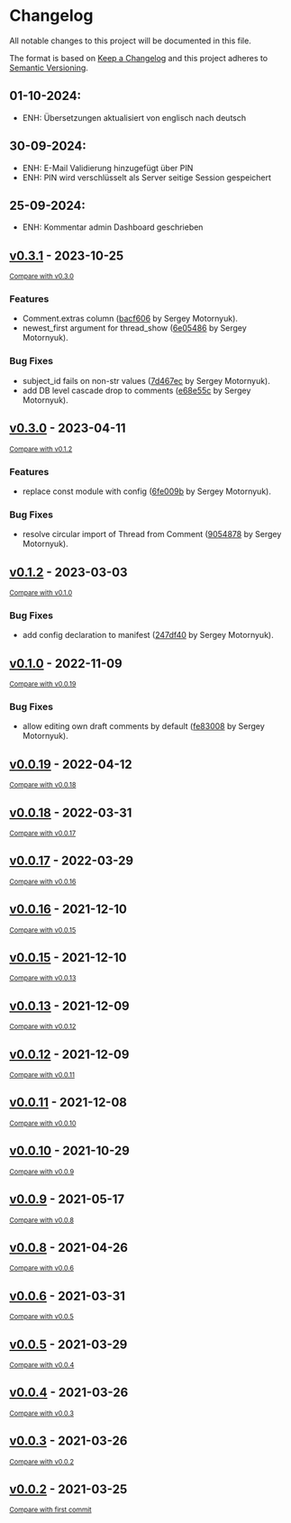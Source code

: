 # Changelog

All notable changes to this project will be documented in this file.

The format is based on [Keep a Changelog](http://keepachangelog.com/en/1.0.0/)
and this project adheres to [Semantic Versioning](http://semver.org/spec/v2.0.0.html).


## 01-10-2024:

* ENH: Übersetzungen aktualisiert von englisch nach deutsch

## 30-09-2024:

* ENH: E-Mail Validierung hinzugefügt über PIN
* ENH: PIN wird verschlüsselt als Server seitige Session gespeichert

## 25-09-2024:

* ENH: Kommentar admin Dashboard geschrieben


<!-- insertion marker -->
## [v0.3.1](https://github.com/DataShades/ckanext-comments/releases/tag/v0.3.1) - 2023-10-25

<small>[Compare with v0.3.0](https://github.com/DataShades/ckanext-comments/compare/v0.3.0...v0.3.1)</small>

### Features

- Comment.extras column ([bacf606](https://github.com/DataShades/ckanext-comments/commit/bacf606b3c2a1a2c806231daeea4eb863a3136c9) by Sergey Motornyuk).
- newest_first argument for thread_show ([6e05486](https://github.com/DataShades/ckanext-comments/commit/6e054868a2e05473afa5db5c8ea468ce28776849) by Sergey Motornyuk).

### Bug Fixes

- subject_id fails on non-str values ([7d467ec](https://github.com/DataShades/ckanext-comments/commit/7d467ec81cf2ae9d323ebdf4303e8152d393dfba) by Sergey Motornyuk).
- add DB level cascade drop to comments ([e68e55c](https://github.com/DataShades/ckanext-comments/commit/e68e55c6280d78a4b0940edc78b989f4899be97c) by Sergey Motornyuk).

## [v0.3.0](https://github.com/DataShades/ckanext-comments/releases/tag/v0.3.0) - 2023-04-11

<small>[Compare with v0.1.2](https://github.com/DataShades/ckanext-comments/compare/v0.1.2...v0.3.0)</small>

### Features

- replace const module with config ([6fe009b](https://github.com/DataShades/ckanext-comments/commit/6fe009be3510bcaa06d6bb5b14fc888896a5d517) by Sergey Motornyuk).

### Bug Fixes

- resolve circular import of Thread from Comment ([9054878](https://github.com/DataShades/ckanext-comments/commit/905487830017cc13bcbab4d27ce448bcc705c16c) by Sergey Motornyuk).

## [v0.1.2](https://github.com/DataShades/ckanext-comments/releases/tag/v0.1.2) - 2023-03-03

<small>[Compare with v0.1.0](https://github.com/DataShades/ckanext-comments/compare/v0.1.0...v0.1.2)</small>

### Bug Fixes

- add config declaration to manifest ([247df40](https://github.com/DataShades/ckanext-comments/commit/247df40982a2319b58cae902624c3f576fb87042) by Sergey Motornyuk).

## [v0.1.0](https://github.com/DataShades/ckanext-comments/releases/tag/v0.1.0) - 2022-11-09

<small>[Compare with v0.0.19](https://github.com/DataShades/ckanext-comments/compare/v0.0.19...v0.1.0)</small>

### Bug Fixes

- allow editing own draft comments by default ([fe83008](https://github.com/DataShades/ckanext-comments/commit/fe830083d80a0d494cb021ef42f9432b86dc811a) by Sergey Motornyuk).

## [v0.0.19](https://github.com/DataShades/ckanext-comments/releases/tag/v0.0.19) - 2022-04-12

<small>[Compare with v0.0.18](https://github.com/DataShades/ckanext-comments/compare/v0.0.18...v0.0.19)</small>

## [v0.0.18](https://github.com/DataShades/ckanext-comments/releases/tag/v0.0.18) - 2022-03-31

<small>[Compare with v0.0.17](https://github.com/DataShades/ckanext-comments/compare/v0.0.17...v0.0.18)</small>

## [v0.0.17](https://github.com/DataShades/ckanext-comments/releases/tag/v0.0.17) - 2022-03-29

<small>[Compare with v0.0.16](https://github.com/DataShades/ckanext-comments/compare/v0.0.16...v0.0.17)</small>

## [v0.0.16](https://github.com/DataShades/ckanext-comments/releases/tag/v0.0.16) - 2021-12-10

<small>[Compare with v0.0.15](https://github.com/DataShades/ckanext-comments/compare/v0.0.15...v0.0.16)</small>

## [v0.0.15](https://github.com/DataShades/ckanext-comments/releases/tag/v0.0.15) - 2021-12-10

<small>[Compare with v0.0.13](https://github.com/DataShades/ckanext-comments/compare/v0.0.13...v0.0.15)</small>

## [v0.0.13](https://github.com/DataShades/ckanext-comments/releases/tag/v0.0.13) - 2021-12-09

<small>[Compare with v0.0.12](https://github.com/DataShades/ckanext-comments/compare/v0.0.12...v0.0.13)</small>

## [v0.0.12](https://github.com/DataShades/ckanext-comments/releases/tag/v0.0.12) - 2021-12-09

<small>[Compare with v0.0.11](https://github.com/DataShades/ckanext-comments/compare/v0.0.11...v0.0.12)</small>

## [v0.0.11](https://github.com/DataShades/ckanext-comments/releases/tag/v0.0.11) - 2021-12-08

<small>[Compare with v0.0.10](https://github.com/DataShades/ckanext-comments/compare/v0.0.10...v0.0.11)</small>

## [v0.0.10](https://github.com/DataShades/ckanext-comments/releases/tag/v0.0.10) - 2021-10-29

<small>[Compare with v0.0.9](https://github.com/DataShades/ckanext-comments/compare/v0.0.9...v0.0.10)</small>

## [v0.0.9](https://github.com/DataShades/ckanext-comments/releases/tag/v0.0.9) - 2021-05-17

<small>[Compare with v0.0.8](https://github.com/DataShades/ckanext-comments/compare/v0.0.8...v0.0.9)</small>

## [v0.0.8](https://github.com/DataShades/ckanext-comments/releases/tag/v0.0.8) - 2021-04-26

<small>[Compare with v0.0.6](https://github.com/DataShades/ckanext-comments/compare/v0.0.6...v0.0.8)</small>

## [v0.0.6](https://github.com/DataShades/ckanext-comments/releases/tag/v0.0.6) - 2021-03-31

<small>[Compare with v0.0.5](https://github.com/DataShades/ckanext-comments/compare/v0.0.5...v0.0.6)</small>

## [v0.0.5](https://github.com/DataShades/ckanext-comments/releases/tag/v0.0.5) - 2021-03-29

<small>[Compare with v0.0.4](https://github.com/DataShades/ckanext-comments/compare/v0.0.4...v0.0.5)</small>

## [v0.0.4](https://github.com/DataShades/ckanext-comments/releases/tag/v0.0.4) - 2021-03-26

<small>[Compare with v0.0.3](https://github.com/DataShades/ckanext-comments/compare/v0.0.3...v0.0.4)</small>

## [v0.0.3](https://github.com/DataShades/ckanext-comments/releases/tag/v0.0.3) - 2021-03-26

<small>[Compare with v0.0.2](https://github.com/DataShades/ckanext-comments/compare/v0.0.2...v0.0.3)</small>

## [v0.0.2](https://github.com/DataShades/ckanext-comments/releases/tag/v0.0.2) - 2021-03-25

<small>[Compare with first commit](https://github.com/DataShades/ckanext-comments/compare/0bc74fb042ef7af60b0e900e50cfc6c15a94fb18...v0.0.2)</small>

